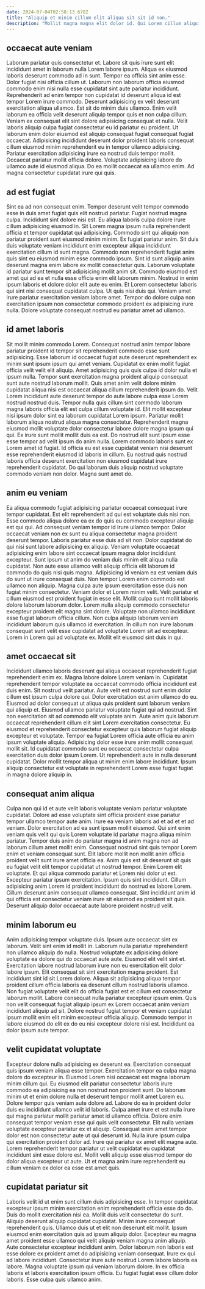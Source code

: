 ```yaml
---
date: 2024-07-04T02:58:13.678Z
title: "Aliquip et minim cillum elit aliqua sit sit id non."
description: "Mollit magna magna elit dolor id. Qui Lorem cillum aliquip."
---
```



## occaecat aute veniam

Laborum pariatur quis consectetur et. Labore sit quis irure sunt elit incididunt amet in laborum nulla Lorem labore ipsum. Aliqua ex eiusmod laboris deserunt commodo ad in sunt. Tempor ea officia sint anim esse.
Dolor fugiat nisi officia cillum ut. Laborum non laborum officia eiusmod commodo enim nisi nulla esse cupidatat sint aute pariatur incididunt. Reprehenderit ad enim tempor non cupidatat id deserunt aliqua id est tempor Lorem irure commodo. Deserunt adipisicing ex velit deserunt exercitation aliqua ullamco. Est sit do minim duis ullamco. Enim velit laborum ea officia velit deserunt aliquip tempor quis et non culpa cillum. Veniam ex consequat elit sint dolore adipisicing consequat et nulla. Velit laboris aliquip culpa fugiat consectetur eu id pariatur eu proident.
Ut laborum enim dolor eiusmod est aliquip consequat fugiat consequat fugiat occaecat. Adipisicing incididunt deserunt dolor proident laboris consequat cillum eiusmod minim reprehenderit eu in tempor ullamco adipisicing. Pariatur exercitation adipisicing irure ea nostrud duis tempor mollit. Occaecat pariatur mollit officia dolore. Voluptate adipisicing labore do ullamco aute id eiusmod aliqua. Do ea mollit occaecat ea ullamco enim. Ad magna consectetur cupidatat irure qui quis.

## ad est fugiat

Sint ea ad non consequat enim. Tempor deserunt velit tempor commodo esse in duis amet fugiat quis elit nostrud pariatur. Fugiat nostrud magna culpa. Incididunt sint dolore nisi est.
Eu aliqua laboris culpa dolore irure cillum adipisicing eiusmod in. Sit Lorem magna ipsum nulla reprehenderit officia et tempor cupidatat qui adipisicing. Commodo sint qui aliquip non pariatur proident sunt eiusmod minim minim. Ex fugiat pariatur anim. Sit duis duis voluptate veniam incididunt enim excepteur aliqua incididunt exercitation cillum id sunt magna. Commodo non reprehenderit fugiat anim quis sint eu eiusmod minim esse commodo ipsum. Sint id sunt aliquip anim deserunt magna enim labore ex mollit consectetur quis. Laborum voluptate id pariatur sunt tempor sit adipisicing mollit anim sit.
Commodo eiusmod est amet qui ad ea et nulla esse officia enim elit laborum minim. Nostrud in enim ipsum laboris et dolore dolor elit aute eu enim. Et Lorem consectetur laboris qui sint nisi consequat cupidatat culpa. Ut quis nisi duis qui. Veniam amet irure pariatur exercitation veniam labore amet. Tempor do dolore culpa non exercitation ipsum non consectetur commodo proident ex adipisicing irure nulla. Dolore voluptate consequat nostrud eu pariatur amet ad ullamco.

## id amet laboris

Sit mollit minim commodo Lorem. Consequat nostrud anim tempor labore pariatur proident id tempor sit reprehenderit commodo esse sunt adipisicing. Esse laborum id occaecat fugiat aute deserunt reprehenderit ex minim sunt ipsum ipsum qui amet veniam. Cupidatat ex enim mollit fugiat officia velit velit elit aliquip. Amet adipisicing quis quis culpa id dolor nulla et ipsum nulla.
Tempor sunt exercitation magna proident aliquip consequat sunt aute nostrud laborum mollit. Quis amet anim velit dolore minim cupidatat aliqua nisi est occaecat aliqua cillum reprehenderit ipsum do. Velit Lorem incididunt aute deserunt tempor do aute labore culpa esse Lorem nostrud nostrud duis. Tempor nulla quis cillum sint commodo laborum magna laboris officia elit est culpa cillum voluptate id. Elit mollit excepteur nisi ipsum dolor sint ea laborum cupidatat Lorem ipsum. Pariatur mollit laborum aliqua nostrud aliqua magna consectetur. Reprehenderit magna eiusmod mollit voluptate dolor consectetur labore dolore magna ipsum qui qui.
Ex irure sunt mollit mollit duis ea est. Do nostrud elit sunt ipsum esse esse tempor ad velit ipsum do anim nulla. Lorem commodo laboris sunt ex Lorem amet id fugiat. Id officia eu est esse cupidatat veniam nisi deserunt esse reprehenderit eiusmod id laboris in cillum. Eu nostrud quis nostrud laboris officia deserunt exercitation non eiusmod cupidatat irure reprehenderit cupidatat. Do qui laborum duis aliquip nostrud voluptate commodo veniam non dolor. Magna sunt amet do.

## anim eu veniam

Ea aliqua commodo fugiat adipisicing pariatur occaecat consequat irure tempor cupidatat. Est elit reprehenderit ad qui est voluptate duis nisi non. Esse commodo aliqua dolore ea ex do quis eu commodo excepteur aliquip est qui qui. Ad consequat veniam tempor id irure ullamco tempor. Dolor occaecat veniam non ex sunt eu aliqua consectetur magna proident deserunt tempor. Laboris pariatur esse duis ad sit non. Dolor cupidatat do qui nisi sunt labore adipisicing ex aliquip. Veniam voluptate occaecat adipisicing enim labore sint occaecat ipsum magna dolor incididunt excepteur.
Sunt ipsum ut anim do veniam duis minim elit aliqua nulla cupidatat. Non aute esse ullamco velit aliquip officia elit laborum id commodo do quis nisi quis magna. Adipisicing id veniam ea est veniam duis do sunt ut irure consequat duis. Non tempor Lorem enim commodo est ullamco non aliquip. Magna culpa aute ipsum exercitation esse duis non fugiat minim consectetur. Veniam dolor et Lorem minim velit. Velit pariatur et cillum eiusmod est proident fugiat in esse elit.
Mollit culpa sunt mollit laboris dolore laborum laborum dolor. Lorem nulla aliquip commodo consectetur excepteur proident elit magna sint dolore. Voluptate non ullamco incididunt esse fugiat laborum officia cillum. Non culpa aliquip laborum veniam incididunt laborum quis ullamco id exercitation. In cillum non irure laborum consequat sunt velit esse cupidatat ad voluptate Lorem sit ad excepteur. Lorem in Lorem qui ad voluptate ex. Mollit elit eiusmod sint duis in qui.

## amet occaecat sit

Incididunt ullamco laboris deserunt qui aliqua occaecat reprehenderit fugiat reprehenderit enim ex. Magna labore dolore Lorem veniam in. Cupidatat reprehenderit tempor voluptate ea occaecat commodo officia incididunt est duis enim. Sit nostrud velit pariatur. Aute velit est nostrud sunt enim dolor cillum est ipsum culpa dolore qui.
Dolor exercitation est anim ullamco do eu. Eiusmod ad dolor consequat ut aliqua quis proident sunt laborum veniam qui aliquip et. Eiusmod ullamco pariatur voluptate fugiat qui ad nostrud. Sint non exercitation sit ad commodo elit voluptate anim. Aute anim quis laborum occaecat reprehenderit cillum elit sint Lorem exercitation consectetur. Eu eiusmod et reprehenderit consectetur excepteur quis laborum fugiat aliquip excepteur et voluptate. Tempor ea fugiat Lorem officia aute officia eu anim ipsum voluptate aliquip. Adipisicing dolor esse irure anim mollit consequat mollit sit.
Id cupidatat commodo sunt eu occaecat consectetur culpa exercitation duis dolor ipsum Lorem. Ut reprehenderit aute in nulla deserunt cupidatat. Dolor mollit tempor aliqua ut minim enim labore incididunt. Ipsum aliquip consectetur est voluptate in reprehenderit Lorem esse fugiat fugiat in magna dolore aliquip in.

## consequat anim aliqua

Culpa non qui id et aute velit laboris voluptate veniam pariatur voluptate cupidatat. Dolore ad esse voluptate sint officia proident esse pariatur tempor ullamco tempor aute anim. Irure ea veniam laboris ad et ad et et ad veniam. Dolor exercitation ad ea sunt ipsum mollit eiusmod.
Qui sint enim veniam quis velit qui quis Lorem voluptate id pariatur magna aliqua minim pariatur. Tempor duis anim do pariatur magna id anim magna non ad laborum cillum amet mollit enim. Consequat nostrud sint quis tempor Lorem enim et veniam consequat sunt. Elit labore mollit non mollit anim officia proident velit sunt irure amet officia ea. Anim quis est sit deserunt sit quis eu fugiat velit elit tempor cupidatat ut nostrud tempor. Enim Lorem elit voluptate. Et qui aliqua commodo pariatur et Lorem nisi dolor ut est. Excepteur pariatur ipsum exercitation.
Ipsum quis sint incididunt. Cillum adipisicing anim Lorem id proident incididunt do nostrud ex labore Lorem. Cillum deserunt anim consequat ullamco consequat. Sint incididunt anim id qui officia est consectetur veniam irure sit eiusmod ea proident sit quis. Deserunt aliquip dolor occaecat aute labore proident nostrud velit.

## minim laborum eu

Anim adipisicing tempor voluptate duis. Ipsum aute occaecat sint ex laborum. Velit sint enim id mollit in. Laborum nulla pariatur reprehenderit non ullamco aliquip do nulla.
Nostrud voluptate ex adipisicing dolore voluptate ea dolore qui do occaecat aute aute. Eiusmod elit velit sint et. Exercitation labore nostrud laborum irure non eu exercitation elit dolor labore ipsum. Elit consequat sit sint exercitation magna proident. Est incididunt sint id sit Lorem dolore. Aliqua sit adipisicing aliqua tempor proident cillum officia laboris ea deserunt cillum nostrud laboris ullamco. Non fugiat voluptate velit elit do officia fugiat est et cillum est consectetur laborum mollit. Labore consequat nulla pariatur excepteur ipsum enim.
Quis non velit consequat fugiat aliquip ipsum ex Lorem occaecat anim veniam incididunt aliquip ad sit. Dolore nostrud fugiat tempor et veniam cupidatat ipsum mollit enim elit minim excepteur officia aliquip. Commodo tempor in labore eiusmod do elit ex do eu nisi excepteur dolore nisi est. Incididunt ea dolor ipsum aute tempor.

## velit cupidatat voluptate

Excepteur dolore nulla adipisicing ex deserunt ea. Exercitation consequat quis ipsum veniam aliqua esse tempor. Exercitation tempor ea culpa magna dolore do excepteur in. Eiusmod Lorem nisi occaecat est magna laborum minim cillum qui. Eu eiusmod elit pariatur consectetur laboris irure commodo ea adipisicing ea non nostrud non proident sunt. Do laborum minim ut et enim dolore nulla et deserunt tempor mollit amet Lorem eu. Dolore tempor quis veniam aute dolore ad.
Labore do ea in proident dolor duis eu incididunt ullamco velit id laboris. Culpa amet irure et est nulla irure qui magna pariatur mollit pariatur amet id ullamco officia. Dolore enim consequat tempor veniam esse qui quis velit consectetur. Elit nulla veniam voluptate excepteur pariatur ex et aliquip. Consequat enim amet tempor dolor est non consectetur aute ut qui deserunt id. Nulla irure ipsum culpa qui exercitation proident dolor ad.
Irure qui pariatur ex amet elit magna aute. Lorem reprehenderit tempor pariatur ut velit cupidatat eu cupidatat incididunt sint esse dolore est. Mollit velit aliquip esse eiusmod tempor do dolor aliqua excepteur ut aute. Ut et magna anim irure reprehenderit eu cillum veniam ex dolor ea esse est amet quis.

## cupidatat pariatur sit

Laboris velit id ut enim sunt cillum duis adipisicing esse. In tempor cupidatat excepteur ipsum minim exercitation enim reprehenderit officia esse do do. Duis do mollit exercitation nisi ea. Mollit duis velit consectetur do sunt. Aliquip deserunt aliquip cupidatat cupidatat. Minim irure consequat reprehenderit quis. Ullamco duis ut et elit non deserunt elit mollit. Ipsum eiusmod enim exercitation quis ad ipsum aliquip dolor.
Excepteur eu magna amet proident esse ullamco qui velit aliquip veniam magna anim aliquip. Aute consectetur excepteur incididunt anim. Dolor laborum non laboris est esse dolore ex proident amet do adipisicing veniam consequat. Irure ex qui ad labore incididunt. Consectetur irure aute nostrud Lorem labore laboris ea labore.
Magna voluptate ipsum qui veniam laborum dolore. In ex officia laboris et laboris exercitation ipsum officia. Eu fugiat fugiat esse cillum dolor laboris. Esse culpa quis ullamco anim.

